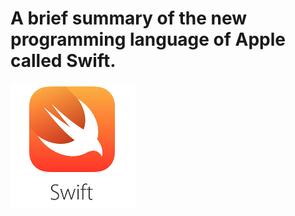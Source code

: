 # A brief summary of the new programming language of Apple called Swift.

![Swift Logo]( img/swift.png )